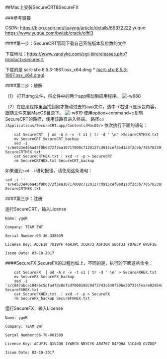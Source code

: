 ##Mac上安装SecureCRT&SecureFX

###参考链接

CSDN:   <https://blog.csdn.net/liuayng/article/details/69372222>
yuque:  <https://www.yuque.com/bwlab/crack/olftl3>

####第一步：SecureCRT官网下载自己系统版本及位数的文件

下载地址：<https://www.vandyke.com/cgi-bin/releases.php?product=securecrt>

下载的是 scrt-sfx-8.5.3-1867.osx_x64.dmg * [(scrt-sfx-8.5.3-1867.osx_x64.dmg)](https://www.vandyke.com/cgi-bin/account_login.php?pid=scrt_sfx_macx64_853)

####第二步：破解

（1） 打开dmg文件，将文件中的两个app移动到应用程序。
![-w680](media/15580624255045/15580625294047.jpg)

（2）在应用程序里面找到刚才拖动过去的app文件，选中->右键->显示包内容，跟随文件夹到MacOS目录下。
![-w819](media/15580624255045/15580627469214.jpg)
使用option+command+c复制SecureCRT的路径，使用该路径进入终端。
路径```cd /Applications/SecureCRT.app/Contents/MacOS/>```
依次执行下面的语句：
```
    cat SecureCRT  | od -A n -v -t x1 | tr -d ' \n' >SecureCRTHEX.txt
	mv SecureCRT SecureCRT_backup
	sed -i 's/6e533e406a45f0b6372f3ea10717000c7120127cd915cef8ed1a3f2c5b/785782391ad0b9169f17415dd35f002790175204e3aa65ea10cff20818/g' SecureCRTHEX.txt
	cat SecureCRTHEX.txt | xxd -r -p > SecureCRT
	rm SecureCRTHEX.txt SecureCRT_backup
```
如果遇到```sed -i```语句报错，请使用这条语句：
```
sed -i '' 's/6e533e406a45f0b6372f3ea10717000c7120127cd915cef8ed1a3f2c5b/785782391ad0b9169f17415dd35f002790175204e3aa65ea10cff20818/g' SecureCRTHEX.txt
```
####第三步：注册

运行SecureCRT，输入License

```
Name: ygeR

Company: TEAM ZWT

Serial Number:03-36-338639

License Key: ADJE19 7U19YF 46RJWC 3CGK73 ADF3GN S66TJJ YU7BJP 6WJF1G

Issue Date: 03-10-2017
```
####SecureFX
SecureFX的过程也如上，不同的是，执行的下面这些命令：
```
    cat SecureFX  | od -A n -v -t x1 | tr -d ' \n' > SecureFXHEX.txt
    mv SecureFX SecureFX_backup
    sed -i 's/c847abca184a6c5dfa47dc8efcd700019dc9df3743c640f50be307334fea/e02954a71cca592c855c91ecd4170001d6c606d38319cbb0deabebb05126/g' SecureFXHEX.txt
    cat SecureFXHEX.txt  | xxd -r -p > SecureFX
    rm SecureFX_backup SecureFXHEX.txt
```
运行SecureFX，输入License
```
Name: ygeR
 
Company: TEAM ZWT
 
Serial Number:06-70-001589
 
License Key: ACUYJV Q1V2QU 1YWRCN NBYCYK ABU767 D4PQHA S1C4NQ GVZDQF
 
Issue Date: 03-10-2017
```